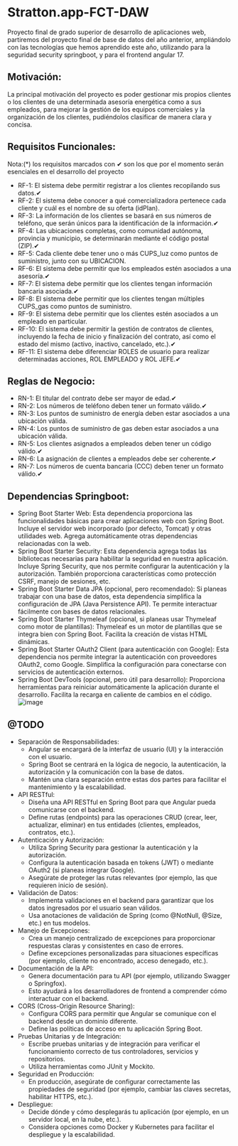 # Stratton.app-FCT-DAW
Proyecto final de grado superior de desarrollo de aplicaciones web, partiremos del proyecto final de base de datos del año anterior, ampliándolo con las tecnologías que hemos aprendido este año, utilizando para la seguridad security springboot, y para el frontend angular 17.
## Motivación:
La principal motivación del proyecto es poder gestionar mis propios clientes o los clientes de una determinada asesoría energética como a sus empleados, para mejorar la gestión de los equipos comerciales y la organización de los clientes, pudiéndolos clasificar de manera clara y concisa. 
## Requisitos Funcionales:
Nota:(*) los requisitos marcados con ✔ son los que por el momento serán esenciales en el desarrollo del proyecto
- RF-1: El sistema debe permitir registrar a los clientes recopilando sus datos.✔
- RF-2: El sistema debe conocer a qué comercializadora pertenece cada cliente y cuál es el nombre de su oferta (idPlan).
- RF-3: La información de los clientes se basará en sus números de teléfono, que serán únicos para la identificación de la información.✔
- RF-4: Las ubicaciones completas, como comunidad autónoma, provincia y municipio, se determinarán mediante el código postal (ZIP).✔
- RF-5: Cada cliente debe tener uno o más CUPS_luz como puntos de suministro, junto con su UBICACION.
- RF-6: El sistema debe permitir que los empleados estén asociados a una asesoría.✔
- RF-7: El sistema debe permitir que los clientes tengan información bancaria asociada.✔
- RF-8: El sistema debe permitir que los clientes tengan múltiples CUPS_gas como puntos de suministro.
- RF-9: El sistema debe permitir que los clientes estén asociados a un empleado en particular.
- RF-10: El sistema debe permitir la gestión de contratos de clientes, incluyendo la fecha de inicio y finalización del contrato, así como el estado del mismo (activo, inactivo, cancelado, etc.).✔
- RF-11: El sistema debe diferenciar ROLES de usuario para realizar determinadas acciones, ROL EMPLEADO y ROL JEFE.✔
## Reglas de Negocio:
- RN-1: El titular del contrato debe ser mayor de edad.✔
- RN-2: Los números de teléfono deben tener un formato válido.✔
- RN-3: Los puntos de suministro de energía deben estar asociados a una ubicación válida.
- RN-4: Los puntos de suministro de gas deben estar asociados a una ubicación válida.
- RN-5: Los clientes asignados a empleados deben tener un código válido.✔
- RN-6: La asignación de clientes a empleados debe ser coherente.✔
- RN-7: Los números de cuenta bancaria (CCC) deben tener un formato válido.✔

## Dependencias Springboot:
- Spring Boot Starter Web:
Esta dependencia proporciona las funcionalidades básicas para crear aplicaciones web con Spring Boot.
Incluye el servidor web incorporado (por defecto, Tomcat) y otras utilidades web.
Agrega automáticamente otras dependencias relacionadas con la web.
- Spring Boot Starter Security:
Esta dependencia agrega todas las bibliotecas necesarias para habilitar la seguridad en nuestra aplicación.
Incluye Spring Security, que nos permite configurar la autenticación y la autorización.
También proporciona características como protección CSRF, manejo de sesiones, etc.
- Spring Boot Starter Data JPA (opcional, pero recomendado):
Si planeas trabajar con una base de datos, esta dependencia simplifica la configuración de JPA (Java Persistence API).
Te permite interactuar fácilmente con bases de datos relacionales.
- Spring Boot Starter Thymeleaf (opcional, si planeas usar Thymeleaf como motor de plantillas):
Thymeleaf es un motor de plantillas que se integra bien con Spring Boot.
Facilita la creación de vistas HTML dinámicas.
- Spring Boot Starter OAuth2 Client (para autenticación con Google):
Esta dependencia nos permite integrar la autenticación con proveedores OAuth2, como Google.
Simplifica la configuración para conectarse con servicios de autenticación externos.
- Spring Boot DevTools (opcional, pero útil para desarrollo):
Proporciona herramientas para reiniciar automáticamente la aplicación durante el desarrollo.
Facilita la recarga en caliente de cambios en el código.
![image](https://github.com/alvrichh/Stratton.app-FCT-DAW/assets/81918923/d7f7e791-db1d-44a3-9f43-d87c1953a5a3)
## @TODO
- Separación de Responsabilidades:
    * Angular se encargará de la interfaz de usuario (UI) y la interacción con el usuario.
    * Spring Boot se centrará en la lógica de negocio, la autenticación, la autorización y la comunicación con la base de datos.
    * Mantén una clara separación entre estas dos partes para facilitar el mantenimiento y la escalabilidad.
- API RESTful:
    * Diseña una API RESTful en Spring Boot para que Angular pueda comunicarse con el backend.
    * Define rutas (endpoints) para las operaciones CRUD (crear, leer, actualizar, eliminar) en tus entidades (clientes, empleados, contratos, etc.).
- Autenticación y Autorización:
    * Utiliza Spring Security para gestionar la autenticación y la autorización.
    * Configura la autenticación basada en tokens (JWT) o mediante OAuth2 (si planeas integrar Google).
    * Asegúrate de proteger las rutas relevantes (por ejemplo, las que requieren inicio de sesión).
-  Validación de Datos:
    * Implementa validaciones en el backend para garantizar que los datos ingresados por el usuario sean válidos.
    * Usa anotaciones de validación de Spring (como @NotNull, @Size, etc.) en tus modelos.
- Manejo de Excepciones:
    * Crea un manejo centralizado de excepciones para proporcionar respuestas claras y consistentes en caso de errores.
    * Define excepciones personalizadas para situaciones específicas (por ejemplo, cliente no encontrado, acceso denegado, etc.).
-  Documentación de la API:
    * Genera documentación para tu API (por ejemplo, utilizando Swagger o Springfox).
    * Esto ayudará a los desarrolladores de frontend a comprender cómo interactuar con el backend.
- CORS (Cross-Origin Resource Sharing):
    * Configura CORS para permitir que Angular se comunique con el backend desde un dominio diferente.
    * Define las políticas de acceso en tu aplicación Spring Boot.
- Pruebas Unitarias y de Integración:
    * Escribe pruebas unitarias y de integración para verificar el funcionamiento correcto de tus controladores, servicios y repositorios.
    * Utiliza herramientas como JUnit y Mockito.
- Seguridad en Producción:
    * En producción, asegúrate de configurar correctamente las propiedades de seguridad (por ejemplo, cambiar las claves secretas, habilitar HTTPS, etc.).
- Despliegue:
    * Decide dónde y cómo desplegarás tu aplicación (por ejemplo, en un servidor local, en la nube, etc.).
    * Considera opciones como Docker y Kubernetes para facilitar el despliegue y la escalabilidad.

